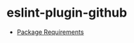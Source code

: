 # eslint-plugin-github

* [Package Requirements](/github/eslint-plugin-github/blob/master/docs/package-requirements.md)
